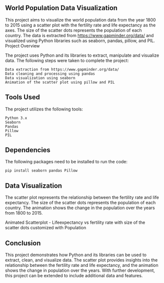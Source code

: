 ## World Population Data Visualization

This project aims to visualize the world population data from the year 1800 to 2015 using a scatter plot with the fertility rate and life expectancy as the axes. The size of the scatter dots represents the population of each country. The data is extracted from https://www.gapminder.org/data/ and visualized using Python libraries such as seaborn, pandas, pillow, and PIL.
Project Overview

The project uses Python and its libraries to extract, manipulate and visualize data. The following steps were taken to complete the project:

    Data extraction from https://www.gapminder.org/data/
    Data cleaning and processing using pandas
    Data visualization using seaborn
    Animation of the scatter plot using pillow and PIL

## Tools Used

The project utilizes the following tools:

    Python 3.x
    Seaborn
    Pandas
    Pillow
    PIL

## Dependencies

The following packages need to be installed to run the code:

``` pip install seaborn pandas Pillow ```

## Data Visualization

The scatter plot represents the relationship between the fertility rate and life expectancy. The size of the scatter dots represents the population of each country. The animation shows the change in the population over the years from 1800 to 2015.

Animated Scatterplot - Lifeexpectancy vs fertility rate with size of the scatter dots customized with Population

## Conclusion

This project demonstrates how Python and its libraries can be used to extract, clean, and visualize data. The scatter plot provides insights into the relationship between the fertility rate and life expectancy, and the animation shows the change in population over the years. With further development, this project can be extended to include additional data and features.
